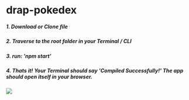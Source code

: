 # drap-pokedex

##### 1. Download or Clone file
##### 2. Traverse to the root folder in your Terminal / CLI
##### 3. run: 'npm start' 
##### 4. Thats it! Your Terminal should say 'Compiled Successfully!' The app should open itself in your browser. 

![](drap-pokedex.gif)